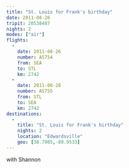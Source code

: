 ```yaml
---
title: "St. Louis for Frank's birthday"
date: 2011-08-26
tripit: 20538487
nights: 2
modes: ["air"]
flights:
  -
    date: 2011-08-26
    number: AS754
    from: SEA
    to: STL
    km: 2742
  -
    date: 2011-08-28
    number: AS755
    from: STL
    to: SEA
    km: 2742
destinations:
  -
    title: "St. Louis for Frank's birthday"
    nights: 2
    location: "Edwardsville"
    geo: [38.7985,-89.9533]
---
```


with Shannon
